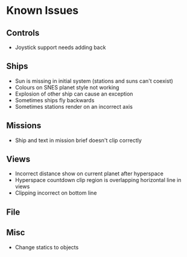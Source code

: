 # Known Issues

## Controls
- Joystick support needs adding back

## Ships
- Sun is missing in initial system (stations and suns can't coexist)
- Colours on SNES planet style not working
- Explosion of other ship can cause an exception
- Sometimes ships fly backwards
- Sometimes stations render on an incorrect axis

## Missions
- Ship and text in mission brief doesn't clip correctly

## Views
- Incorrect distance show on current planet after hyperspace
- Hyperspace countdown clip region is overlapping horizontal line in views
- Clipping incorrect on bottom line

## File

## Misc
- Change statics to objects